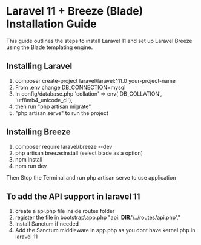 # Laravel 11 + Breeze (Blade) Installation Guide
This guide outlines the steps to install Laravel 11 and set up Laravel Breeze using the Blade templating engine.

## Installing Laravel
1. composer create-project laravel/laravel:^11.0 your-project-name
2. From .env change DB_CONNECTION=mysql
3. In config/database.php 'collation' => env('DB_COLLATION', 'utf8mb4_unicode_ci'),
4. then run "php artisan migrate"
5. "php artisan serve" to run the project

## Installing Breeze
1. composer require laravel/breeze --dev
2. php artisan breeze:install (select blade as a option)
3. npm install
4. npm run dev

Then Stop the Terminal and run php artisan serve to use application

## To add the API support in laravel 11
1. create a api.php file inside routes folder
2. register the file in bootstrap\app.php "api: __DIR__.'/../routes/api.php',"
3. Install Sanctum if needed
4. Add the Sanctum middleware in app.php as you dont have kernel.php in laravel 11
